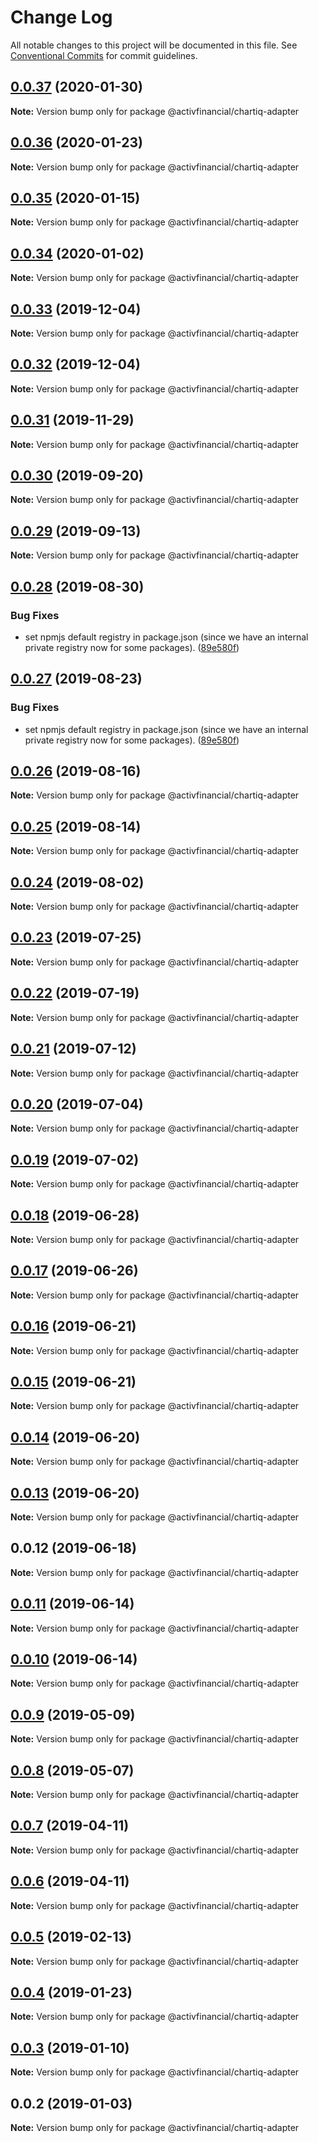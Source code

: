 # Change Log

All notable changes to this project will be documented in this file.
See [Conventional Commits](https://conventionalcommits.org) for commit guidelines.

## [0.0.37](https://github.com/activfinancial/cg-api-examples/compare/@activfinancial/chartiq-adapter@0.0.36...@activfinancial/chartiq-adapter@0.0.37) (2020-01-30)

**Note:** Version bump only for package @activfinancial/chartiq-adapter





## [0.0.36](https://github.com/activfinancial/cg-api-examples/compare/@activfinancial/chartiq-adapter@0.0.35...@activfinancial/chartiq-adapter@0.0.36) (2020-01-23)

**Note:** Version bump only for package @activfinancial/chartiq-adapter





## [0.0.35](https://github.com/activfinancial/cg-api-examples/compare/@activfinancial/chartiq-adapter@0.0.34...@activfinancial/chartiq-adapter@0.0.35) (2020-01-15)

**Note:** Version bump only for package @activfinancial/chartiq-adapter





## [0.0.34](https://github.com/activfinancial/cg-api-examples/compare/@activfinancial/chartiq-adapter@0.0.33...@activfinancial/chartiq-adapter@0.0.34) (2020-01-02)

**Note:** Version bump only for package @activfinancial/chartiq-adapter





## [0.0.33](https://github.com/activfinancial/cg-api-examples/compare/@activfinancial/chartiq-adapter@0.0.32...@activfinancial/chartiq-adapter@0.0.33) (2019-12-04)

**Note:** Version bump only for package @activfinancial/chartiq-adapter





## [0.0.32](https://github.com/activfinancial/cg-api-examples/compare/@activfinancial/chartiq-adapter@0.0.31...@activfinancial/chartiq-adapter@0.0.32) (2019-12-04)

**Note:** Version bump only for package @activfinancial/chartiq-adapter





## [0.0.31](https://github.com/activfinancial/cg-api-examples/compare/@activfinancial/chartiq-adapter@0.0.30...@activfinancial/chartiq-adapter@0.0.31) (2019-11-29)

**Note:** Version bump only for package @activfinancial/chartiq-adapter





## [0.0.30](https://github.com/activfinancial/cg-api-examples/compare/@activfinancial/chartiq-adapter@0.0.29...@activfinancial/chartiq-adapter@0.0.30) (2019-09-20)

**Note:** Version bump only for package @activfinancial/chartiq-adapter





## [0.0.29](https://github.com/activfinancial/cg-api-examples/compare/@activfinancial/chartiq-adapter@0.0.28...@activfinancial/chartiq-adapter@0.0.29) (2019-09-13)

**Note:** Version bump only for package @activfinancial/chartiq-adapter





## [0.0.28](https://github.com/activfinancial/cg-api-examples/compare/@activfinancial/chartiq-adapter@0.0.26...@activfinancial/chartiq-adapter@0.0.28) (2019-08-30)


### Bug Fixes

* set npmjs default registry in package.json (since we have an internal private registry now for some packages). ([89e580f](https://github.com/activfinancial/cg-api-examples/commit/89e580f))





## [0.0.27](https://github.com/activfinancial/cg-api-examples/compare/@activfinancial/chartiq-adapter@0.0.26...@activfinancial/chartiq-adapter@0.0.27) (2019-08-23)


### Bug Fixes

* set npmjs default registry in package.json (since we have an internal private registry now for some packages). ([89e580f](https://github.com/activfinancial/cg-api-examples/commit/89e580f))





## [0.0.26](https://github.com/activfinancial/cg-api-examples/compare/@activfinancial/chartiq-adapter@0.0.25...@activfinancial/chartiq-adapter@0.0.26) (2019-08-16)

**Note:** Version bump only for package @activfinancial/chartiq-adapter





## [0.0.25](https://github.com/activfinancial/cg-api-examples/compare/@activfinancial/chartiq-adapter@0.0.24...@activfinancial/chartiq-adapter@0.0.25) (2019-08-14)

**Note:** Version bump only for package @activfinancial/chartiq-adapter





## [0.0.24](https://github.com/activfinancial/cg-api-examples/compare/@activfinancial/chartiq-adapter@0.0.23...@activfinancial/chartiq-adapter@0.0.24) (2019-08-02)

**Note:** Version bump only for package @activfinancial/chartiq-adapter





## [0.0.23](https://github.com/activfinancial/cg-api-examples/compare/@activfinancial/chartiq-adapter@0.0.22...@activfinancial/chartiq-adapter@0.0.23) (2019-07-25)

**Note:** Version bump only for package @activfinancial/chartiq-adapter





## [0.0.22](https://github.com/activfinancial/cg-api-examples/compare/@activfinancial/chartiq-adapter@0.0.21...@activfinancial/chartiq-adapter@0.0.22) (2019-07-19)

**Note:** Version bump only for package @activfinancial/chartiq-adapter





## [0.0.21](https://github.com/activfinancial/cg-api-examples/compare/@activfinancial/chartiq-adapter@0.0.20...@activfinancial/chartiq-adapter@0.0.21) (2019-07-12)

**Note:** Version bump only for package @activfinancial/chartiq-adapter





## [0.0.20](https://github.com/activfinancial/cg-api-examples/compare/@activfinancial/chartiq-adapter@0.0.19...@activfinancial/chartiq-adapter@0.0.20) (2019-07-04)

**Note:** Version bump only for package @activfinancial/chartiq-adapter





## [0.0.19](https://github.com/activfinancial/cg-api-examples/compare/@activfinancial/chartiq-adapter@0.0.18...@activfinancial/chartiq-adapter@0.0.19) (2019-07-02)

**Note:** Version bump only for package @activfinancial/chartiq-adapter





## [0.0.18](https://github.com/activfinancial/cg-api-examples/compare/@activfinancial/chartiq-adapter@0.0.17...@activfinancial/chartiq-adapter@0.0.18) (2019-06-28)

**Note:** Version bump only for package @activfinancial/chartiq-adapter





## [0.0.17](https://github.com/activfinancial/cg-api-examples/compare/@activfinancial/chartiq-adapter@0.0.16...@activfinancial/chartiq-adapter@0.0.17) (2019-06-26)

**Note:** Version bump only for package @activfinancial/chartiq-adapter





## [0.0.16](https://github.com/activfinancial/cg-api-examples/compare/@activfinancial/chartiq-adapter@0.0.15...@activfinancial/chartiq-adapter@0.0.16) (2019-06-21)

**Note:** Version bump only for package @activfinancial/chartiq-adapter





## [0.0.15](https://github.com/activfinancial/cg-api-examples/compare/@activfinancial/chartiq-adapter@0.0.14...@activfinancial/chartiq-adapter@0.0.15) (2019-06-21)

**Note:** Version bump only for package @activfinancial/chartiq-adapter





## [0.0.14](https://github.com/activfinancial/cg-api/compare/@activfinancial/chartiq-adapter@0.0.13...@activfinancial/chartiq-adapter@0.0.14) (2019-06-20)

**Note:** Version bump only for package @activfinancial/chartiq-adapter





## [0.0.13](https://github.com/activfinancial/cg-api/compare/@activfinancial/chartiq-adapter@0.0.12...@activfinancial/chartiq-adapter@0.0.13) (2019-06-20)

**Note:** Version bump only for package @activfinancial/chartiq-adapter





## 0.0.12 (2019-06-18)

**Note:** Version bump only for package @activfinancial/chartiq-adapter





## [0.0.11](https://github.com/activfinancial/cg-api/compare/@activfinancial/chartiq-adapter@0.0.10...@activfinancial/chartiq-adapter@0.0.11) (2019-06-14)

**Note:** Version bump only for package @activfinancial/chartiq-adapter





## [0.0.10](https://github.com/activfinancial/cg-api/compare/@activfinancial/chartiq-adapter@0.0.9...@activfinancial/chartiq-adapter@0.0.10) (2019-06-14)

**Note:** Version bump only for package @activfinancial/chartiq-adapter





## [0.0.9](https://github.com/activfinancial/cg-api/compare/@activfinancial/chartiq-adapter@0.0.8...@activfinancial/chartiq-adapter@0.0.9) (2019-05-09)

**Note:** Version bump only for package @activfinancial/chartiq-adapter





## [0.0.8](https://github.com/activfinancial/cg-api/compare/@activfinancial/chartiq-adapter@0.0.7...@activfinancial/chartiq-adapter@0.0.8) (2019-05-07)

**Note:** Version bump only for package @activfinancial/chartiq-adapter





## [0.0.7](https://github.com/activfinancial/cg-api/compare/@activfinancial/chartiq-adapter@0.0.5...@activfinancial/chartiq-adapter@0.0.7) (2019-04-11)

**Note:** Version bump only for package @activfinancial/chartiq-adapter





## [0.0.6](https://github.com/activfinancial/cg-api/compare/@activfinancial/chartiq-adapter@0.0.5...@activfinancial/chartiq-adapter@0.0.6) (2019-04-11)

**Note:** Version bump only for package @activfinancial/chartiq-adapter





## [0.0.5](https://github.com/activfinancial/cg-api/compare/@activfinancial/chartiq-adapter@0.0.4...@activfinancial/chartiq-adapter@0.0.5) (2019-02-13)

**Note:** Version bump only for package @activfinancial/chartiq-adapter





## [0.0.4](https://github.com/activfinancial/cg-api/compare/@activfinancial/chartiq-adapter@0.0.3...@activfinancial/chartiq-adapter@0.0.4) (2019-01-23)

**Note:** Version bump only for package @activfinancial/chartiq-adapter





## [0.0.3](https://github.com/activfinancial/cg-api/compare/@activfinancial/chartiq-adapter@0.0.2...@activfinancial/chartiq-adapter@0.0.3) (2019-01-10)

**Note:** Version bump only for package @activfinancial/chartiq-adapter





## 0.0.2 (2019-01-03)

**Note:** Version bump only for package @activfinancial/chartiq-adapter

